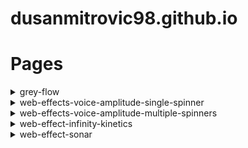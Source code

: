 # dusanmitrovic98.github.io

# Pages

<details>
<summary>grey-flow</summary>

[link](https://dusanmitrovic98.github.io/grey-flow)

<!-- Description of the grey-flow project. -->

</details>
<details>
<summary>web-effects-voice-amplitude-single-spinner</summary>
  [link](https://dusanmitrovic98.github.io/web-effects-voice-amplitude-single-spinner)
<!-- Description of the web-effects-voice-amplitude-single-spinner project. -->
</details>

<details>
<summary>web-effects-voice-amplitude-multiple-spinners</summary>

  [link](https://dusanmitrovic98.github.io/web-effects-voice-amplitude-multiple-spinners)

<!-- Description of the web-effects-voice-amplitude-multiple-spinners project. -->

</details>

<details>
<summary>web-effect-infinity-kinetics</summary>

  [link](https://dusanmitrovic98.github.io/web-effect-infinity-kinetics)

<!-- Description of the web-effects-voice-amplitude-multiple-spinners project. -->

</details>

<details>
<summary>web-effect-sonar</summary>

  [link](https://dusanmitrovic98.github.io/web-effect-sonar)

<!-- Description of the web-effects-voice-amplitude-multiple-spinners project. -->

</details>
